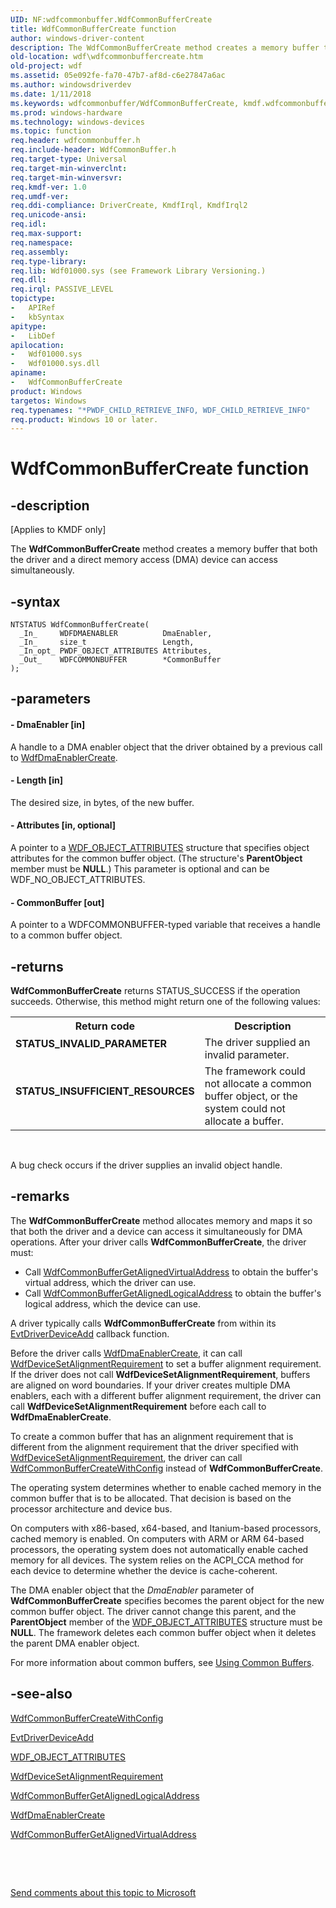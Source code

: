 ```yaml
---
UID: NF:wdfcommonbuffer.WdfCommonBufferCreate
title: WdfCommonBufferCreate function
author: windows-driver-content
description: The WdfCommonBufferCreate method creates a memory buffer that both the driver and a direct memory access (DMA) device can access simultaneously.
old-location: wdf\wdfcommonbuffercreate.htm
old-project: wdf
ms.assetid: 05e092fe-fa70-47b7-af8d-c6e27847a6ac
ms.author: windowsdriverdev
ms.date: 1/11/2018
ms.keywords: wdfcommonbuffer/WdfCommonBufferCreate, kmdf.wdfcommonbuffercreate, WdfCommonBufferCreate method, DFCommonBufferObjectRef_2ef72eb3-fa4c-40f8-aa73-54bb5dcb9e0c.xml, WdfCommonBufferCreate, wdf.wdfcommonbuffercreate
ms.prod: windows-hardware
ms.technology: windows-devices
ms.topic: function
req.header: wdfcommonbuffer.h
req.include-header: WdfCommonBuffer.h
req.target-type: Universal
req.target-min-winverclnt: 
req.target-min-winversvr: 
req.kmdf-ver: 1.0
req.umdf-ver: 
req.ddi-compliance: DriverCreate, KmdfIrql, KmdfIrql2
req.unicode-ansi: 
req.idl: 
req.max-support: 
req.namespace: 
req.assembly: 
req.type-library: 
req.lib: Wdf01000.sys (see Framework Library Versioning.)
req.dll: 
req.irql: PASSIVE_LEVEL
topictype:
-	APIRef
-	kbSyntax
apitype:
-	LibDef
apilocation:
-	Wdf01000.sys
-	Wdf01000.sys.dll
apiname:
-	WdfCommonBufferCreate
product: Windows
targetos: Windows
req.typenames: "*PWDF_CHILD_RETRIEVE_INFO, WDF_CHILD_RETRIEVE_INFO"
req.product: Windows 10 or later.
---
```


# WdfCommonBufferCreate function


## -description


<p class="CCE_Message">[Applies to KMDF only]

The <b>WdfCommonBufferCreate</b> method creates a memory buffer that both the driver and a direct memory access (DMA) device can access simultaneously.


## -syntax


````
NTSTATUS WdfCommonBufferCreate(
  _In_     WDFDMAENABLER          DmaEnabler,
  _In_     size_t                 Length,
  _In_opt_ PWDF_OBJECT_ATTRIBUTES Attributes,
  _Out_    WDFCOMMONBUFFER        *CommonBuffer
);
````


## -parameters




#### - DmaEnabler [in]

A handle to a DMA enabler object that the driver obtained by a previous call to <a href="..\wdfdmaenabler\nf-wdfdmaenabler-wdfdmaenablercreate.md">WdfDmaEnablerCreate</a>.  


#### - Length [in]

The desired size, in bytes, of the new buffer.


#### - Attributes [in, optional]

A pointer to a <a href="..\wdfobject\ns-wdfobject-_wdf_object_attributes.md">WDF_OBJECT_ATTRIBUTES</a> structure that specifies object attributes for the common buffer object. (The structure's <b>ParentObject</b> member must be <b>NULL</b>.) This parameter is optional and can be WDF_NO_OBJECT_ATTRIBUTES. 


#### - CommonBuffer [out]

A pointer to a WDFCOMMONBUFFER-typed variable that receives a handle to a common buffer object.


## -returns


<b>WdfCommonBufferCreate</b> returns STATUS_SUCCESS if the operation succeeds. Otherwise, this method might return one of the following values:
<table>
<tr>
<th>Return code</th>
<th>Description</th>
</tr>
<tr>
<td width="40%">
<dl>
<dt><b>STATUS_INVALID_PARAMETER</b></dt>
</dl>
</td>
<td width="60%">
The driver supplied an invalid parameter.

</td>
</tr>
<tr>
<td width="40%">
<dl>
<dt><b>STATUS_INSUFFICIENT_RESOURCES</b></dt>
</dl>
</td>
<td width="60%">
The framework could not allocate a common buffer object, or the system could not allocate a buffer.

</td>
</tr>
</table> 

A bug check occurs if the driver supplies an invalid object handle.





## -remarks


The <b>WdfCommonBufferCreate</b> method allocates memory and maps it so that both the driver and a device can access it simultaneously for DMA operations. After your driver calls <b>WdfCommonBufferCreate</b>, the driver must:
<ul>
<li>
Call <a href="..\wdfcommonbuffer\nf-wdfcommonbuffer-wdfcommonbuffergetalignedvirtualaddress.md">WdfCommonBufferGetAlignedVirtualAddress</a> to obtain the buffer's virtual address, which the driver can use.

</li>
<li>
Call <a href="..\wdfcommonbuffer\nf-wdfcommonbuffer-wdfcommonbuffergetalignedlogicaladdress.md">WdfCommonBufferGetAlignedLogicalAddress</a> to obtain the buffer's logical address, which the device can use.

</li>
</ul>A driver typically calls <b>WdfCommonBufferCreate</b> from within its <a href="..\wdfdriver\nc-wdfdriver-evt_wdf_driver_device_add.md">EvtDriverDeviceAdd</a> callback function. 

Before the driver calls <a href="..\wdfdmaenabler\nf-wdfdmaenabler-wdfdmaenablercreate.md">WdfDmaEnablerCreate</a>, it can call <a href="..\wdfdevice\nf-wdfdevice-wdfdevicesetalignmentrequirement.md">WdfDeviceSetAlignmentRequirement</a> to set a buffer alignment requirement. If the driver does not call <b>WdfDeviceSetAlignmentRequirement</b>, buffers are aligned on word boundaries. If your driver creates multiple DMA enablers, each with a different buffer alignment requirement, the driver can call <b>WdfDeviceSetAlignmentRequirement</b> before each call to <b>WdfDmaEnablerCreate</b>.

To create a common buffer that has an alignment requirement that is different from the alignment requirement that the driver specified with <a href="..\wdfdevice\nf-wdfdevice-wdfdevicesetalignmentrequirement.md">WdfDeviceSetAlignmentRequirement</a>, the driver can call <a href="..\wdfcommonbuffer\nf-wdfcommonbuffer-wdfcommonbuffercreatewithconfig.md">WdfCommonBufferCreateWithConfig</a> instead of <b>WdfCommonBufferCreate</b>.

The operating system determines whether to enable cached memory in the common buffer that is to be allocated. That decision is based on the processor architecture and device bus.


On computers with x86-based, x64-based, and Itanium-based processors, cached memory is enabled.
On computers with ARM or ARM 64-based processors, the operating system does not automatically enable cached memory for all devices. The system relies on the ACPI_CCA method for each device to determine whether the device is cache-coherent.

The DMA enabler object that the <i>DmaEnabler</i> parameter of <b>WdfCommonBufferCreate</b> specifies becomes the parent object for the new common buffer object. The driver cannot change this parent, and the <b>ParentObject</b> member of the <a href="..\wdfobject\ns-wdfobject-_wdf_object_attributes.md">WDF_OBJECT_ATTRIBUTES</a> structure must be <b>NULL</b>. The framework deletes each common buffer object when it deletes the parent DMA enabler object.

For more information about common buffers, see <a href="https://msdn.microsoft.com/81a56f62-917e-4798-b2cc-6469c802fab8">Using Common Buffers</a>.



## -see-also

<a href="..\wdfcommonbuffer\nf-wdfcommonbuffer-wdfcommonbuffercreatewithconfig.md">WdfCommonBufferCreateWithConfig</a>

<a href="..\wdfdriver\nc-wdfdriver-evt_wdf_driver_device_add.md">EvtDriverDeviceAdd</a>

<a href="..\wdfobject\ns-wdfobject-_wdf_object_attributes.md">WDF_OBJECT_ATTRIBUTES</a>

<a href="..\wdfdevice\nf-wdfdevice-wdfdevicesetalignmentrequirement.md">WdfDeviceSetAlignmentRequirement</a>

<a href="..\wdfcommonbuffer\nf-wdfcommonbuffer-wdfcommonbuffergetalignedlogicaladdress.md">WdfCommonBufferGetAlignedLogicalAddress</a>

<a href="..\wdfdmaenabler\nf-wdfdmaenabler-wdfdmaenablercreate.md">WdfDmaEnablerCreate</a>

<a href="..\wdfcommonbuffer\nf-wdfcommonbuffer-wdfcommonbuffergetalignedvirtualaddress.md">WdfCommonBufferGetAlignedVirtualAddress</a>

 

 

<a href="mailto:wsddocfb@microsoft.com?subject=Documentation%20feedback [wdf\wdf]:%20WdfCommonBufferCreate method%20 RELEASE:%20(1/11/2018)&amp;body=%0A%0APRIVACY STATEMENT%0A%0AWe use your feedback to improve the documentation. We don't use your email address for any other purpose, and we'll remove your email address from our system after the issue that you're reporting is fixed. While we're working to fix this issue, we might send you an email message to ask for more info. Later, we might also send you an email message to let you know that we've addressed your feedback.%0A%0AFor more info about Microsoft's privacy policy, see http://privacy.microsoft.com/en-us/default.aspx." title="Send comments about this topic to Microsoft">Send comments about this topic to Microsoft</a>


